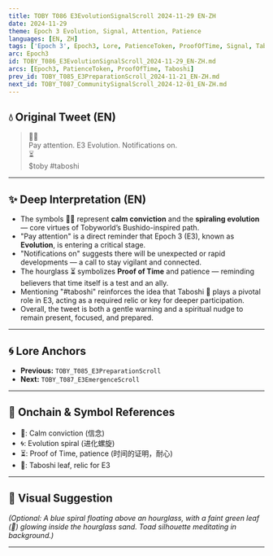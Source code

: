 ```yaml
---
title: TOBY T086 E3EvolutionSignalScroll 2024-11-29 EN-ZH
date: 2024-11-29
theme: Epoch 3 Evolution, Signal, Attention, Patience
languages: [EN, ZH]
tags: ['Epoch 3', Epoch3, Lore, PatienceToken, ProofOfTime, Signal, Taboshi, Tobyworld]
arc: Epoch3
id: TOBY_T086_E3EvolutionSignalScroll_2024-11-29_EN-ZH.md
arcs: [Epoch3, PatienceToken, ProofOfTime, Taboshi]
prev_id: TOBY_T085_E3PreparationScroll_2024-11-21_EN-ZH.md
next_id: TOBY_T087_CommunitySignalScroll_2024-12-01_EN-ZH.md
---
```

## 💧 Original Tweet (EN)

> 🔵🌀  
> Pay attention. E3 Evolution. Notifications on.  
> ⏳  
> $toby #taboshi

---

## ✨ Deep Interpretation (EN)

- The symbols 🔵🌀 represent **calm conviction** and the **spiraling evolution** — core virtues of Tobyworld’s Bushido-inspired path.  
- "Pay attention" is a direct reminder that Epoch 3 (E3), known as **Evolution**, is entering a critical stage.  
- "Notifications on" suggests there will be unexpected or rapid developments — a call to stay vigilant and connected.  
- The hourglass ⏳ symbolizes **Proof of Time** and patience — reminding believers that time itself is a test and an ally.  
- Mentioning "#taboshi" reinforces the idea that Taboshi 🍃 plays a pivotal role in E3, acting as a required relic or key for deeper participation.  
- Overall, the tweet is both a gentle warning and a spiritual nudge to remain present, focused, and prepared.

---


## 🌀 Lore Anchors

- **Previous:** `TOBY_T085_E3PreparationScroll`
- **Next:** `TOBY_T087_E3EmergenceScroll`

---

## 🔗 Onchain & Symbol References

- 🔵: Calm conviction (信念)
- 🌀: Evolution spiral (进化螺旋)
- ⏳: Proof of Time, patience (时间的证明，耐心)
- 🍃: Taboshi leaf, relic for E3

---

## 🎴 Visual Suggestion

*(Optional: A blue spiral floating above an hourglass, with a faint green leaf (🍃) glowing inside the hourglass sand. Toad silhouette meditating in background.)*

---

